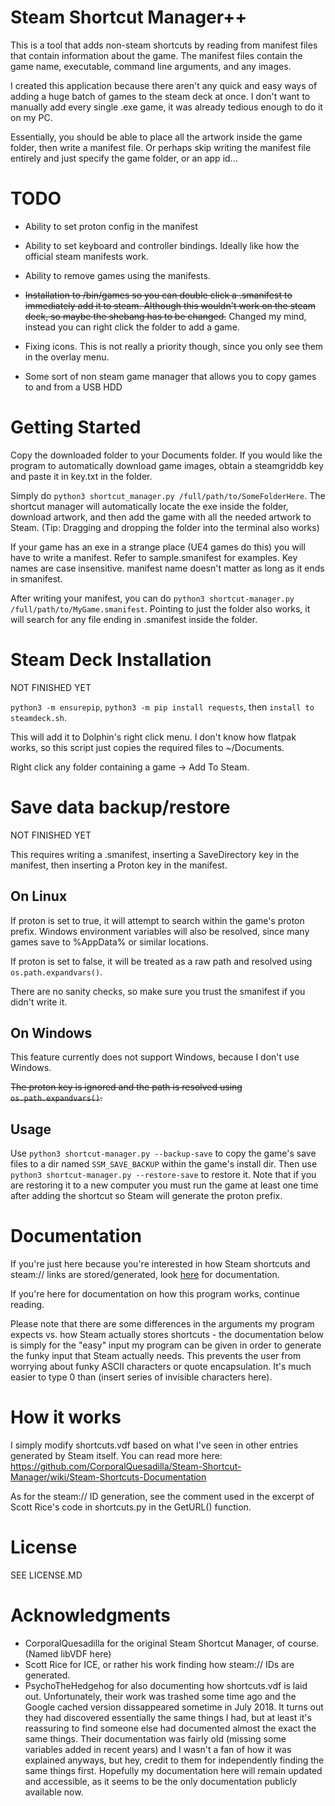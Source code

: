 # Steam Shortcut Manager++

This is a tool that adds non-steam shortcuts by reading from manifest files that contain information about the game. The manifest files contain the game name, executable, command line arguments, and any images.

I created this application because there aren't any quick and easy ways of adding a huge batch of games to the steam deck at once. I don't want to manually add every single .exe game, it was already tedious enough to do it on my PC.

Essentially, you should be able to place all the artwork inside the game folder, then write a manifest file. Or perhaps skip writing the manifest file entirely and just specify the game folder, or an app id...

# TODO

- Ability to set proton config in the manifest

- Ability to set keyboard and controller bindings. Ideally like how the official steam manifests work.

- Ability to remove games using the manifests.

- ~~Installation to /bin/games so you can double click a .smanifest to immediately add it to steam. Although this wouldn't work on the steam deck, so maybe the shebang has to be changed.~~ Changed my mind, instead you can right click the folder to add a game.

- Fixing icons. This is not really a priority though, since you only see them in the overlay menu.

- Some sort of non steam game manager that allows you to copy games to and from a USB HDD

# Getting Started

Copy the downloaded folder to your Documents folder. If you would like the program to automatically download game images, obtain a steamgriddb key and paste it in key.txt in the folder.

Simply do `python3 shortcut_manager.py /full/path/to/SomeFolderHere`. The shortcut manager will automatically locate the exe inside the folder, download artwork, and then add the game with all the needed artwork to Steam. (Tip: Dragging and dropping the folder into the terminal also works)

If your game has an exe in a strange place (UE4 games do this) you will have to write a manifest. Refer to sample.smanifest for examples. Key names are case insensitive. manifest name doesn't matter as long as it ends in smanifest.

After writing your manifest, you can do `python3 shortcut-manager.py /full/path/to/MyGame.smanifest`. Pointing to just the folder also works, it will search for any file ending in .smanifest inside the folder.

# Steam Deck Installation

NOT FINISHED YET

`python3 -m ensurepip`, `python3 -m pip install requests`, then `install to steamdeck.sh`.

This will add it to Dolphin's right click menu. I don't know how flatpak works, so this script just copies the required files to ~/Documents.

Right click any folder containing a game -> Add To Steam.

# Save data backup/restore

NOT FINISHED YET

This requires writing a .smanifest, inserting a SaveDirectory key in the manifest, then inserting a Proton key in the manifest.

## On Linux

If proton is set to true, it will attempt to search within the game's proton prefix. Windows environment variables will also be resolved, since many games save to %AppData% or similar locations.

If proton is set to false, it will be treated as a raw path and resolved using `os.path.expandvars()`.

There are no sanity checks, so make sure you trust the smanifest if you didn't write it.

## On Windows

This feature currently does not support Windows, because I don't use Windows.

~~The proton key is ignored and the path is resolved using `os.path.expandvars()`.~~

## Usage

Use `python3 shortcut-manager.py --backup-save` to copy the game's save files to a dir named `SSM_SAVE_BACKUP` within the game's install dir. Then use `python3 shortcut-manager.py --restore-save` to restore it. Note that if you are restoring it to a new computer you must run the game at least one time after adding the shortcut so Steam will generate the proton prefix.

# Documentation

If you're just here because you're interested in how Steam shortcuts and steam:// links are stored/generated, look [here](https://github.com/CorporalQuesadilla/Steam-Shortcut-Manager/wiki/Steam-Shortcuts-Documentation) for documentation.

If you're here for documentation on how this program works, continue reading.

Please note that there are some differences in the arguments my program expects vs. how Steam actually stores shortcuts - the documentation below is simply for the "easy" input my program can be given in order to generate the funky input that Steam actually needs. This prevents the user from worrying about funky ASCII characters or quote encapsulation. It's much easier to type 0 than (insert series of invisible characters here).

# How it works

I simply modify shortcuts.vdf based on what I've seen in other entries generated by Steam itself. You can read more here: https://github.com/CorporalQuesadilla/Steam-Shortcut-Manager/wiki/Steam-Shortcuts-Documentation

As for the steam:// ID generation, see the comment used in the excerpt of Scott Rice's code in shortcuts.py in the GetURL() function.

# License

SEE LICENSE.MD

# Acknowledgments
* CorporalQuesadilla for the original Steam Shortcut Manager, of course. (Named libVDF here)
* Scott Rice for ICE, or rather his work finding how steam:// IDs are generated.
* PsychoTheHedgehog for also documenting how shortcuts.vdf is laid out. Unfortunately, their work was trashed some time ago and the Google cached version dissappeared sometime in July 2018. It turns out they had discovered essentially the same things I had, but at least it's reassuring to find someone else had documented almost the exact the same things. Their documentation was fairly old (missing some variables added in recent years) and I wasn't a fan of how it was explained anyways, but hey, credit to them for independently finding the same things first. Hopefully my documentation here will remain updated and accessible, as it seems to be the only documentation publicly available now.
